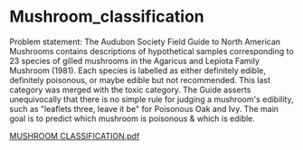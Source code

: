 # Mushroom_classification

Problem statement:
 The Audubon Society Field Guide to North American Mushrooms 
contains descriptions of hypothetical samples corresponding to 23 species of 
gilled mushrooms in the Agaricus and Lepiota Family Mushroom (1981). Each 
species is labelled as either definitely edible, definitely poisonous, or maybe 
edible but not recommended. This last category was merged with the toxic 
category. The Guide asserts unequivocally that there is no simple rule for 
judging a mushroom's edibility, such as "leaflets three, leave it be" for 
Poisonous Oak and Ivy. The main goal is to predict which mushroom is 
poisonous & which is edible.

[MUSHROOM CLASSIFICATION.pdf](https://github.com/sharanyamanohar/Mushroom_classification/files/10141544/MUSHROOM.CLASSIFICATION.pdf)
